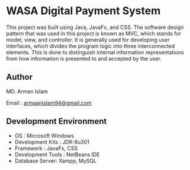 # WASA Digital Payment System

This project was built using Java, JavaFx, and CSS. The software design pattern that was used in this project is known as MVC, which stands for model, view, and controller. It is generally used for developing user interfaces, which divides the program logic into three interconnected elements. This is done to distinguish internal information representations from how information is presented to and accepted by the user.

## Author

MD. Arman Islam

Email : armaanislam94@gmail.com

## Development Environment

- OS : Microsoft Windows
- Development Kits : JDK-8u301
- Framework : JavaFx, CSS
- Development Tools : NetBeans IDE
- Database Server: Xampp, MySQL

